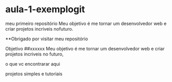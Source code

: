# aula-1-exemplogit
meu primeiro repositório
Meu objetivo é me tornar um desenvolvedor web e criar projetos incriveis nofuturo.

**Obrigado por visitar meu repositório

Objetivo
##xxxxxx
Meu objetivo é me tornar um desenvolvedor web e criar projetos incriveis no futuro,

o que vc encontrarar aqui

projetos simples e tutoriais

